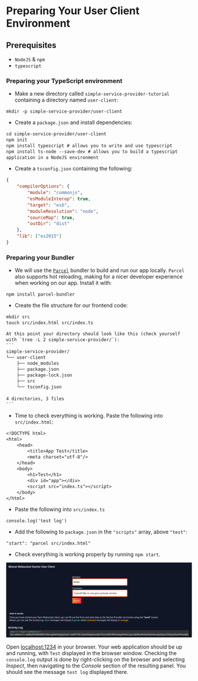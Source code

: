 # Preparing Your User Client Environment 

## Prerequisites
* `NodeJS` & `npm` 
* `typescript` 

### Preparing your TypeScript environment  

* Make a new directory called `simple-service-provider-tutorial` containing a directory named `user-client`:

```
mkdir -p simple-service-provider/user-client
```

* Create a `package.json` and install dependencies: 

```
cd simple-service-provider/user-client 
npm init  
npm install typescript # allows you to write and use typescript 
npm install ts-node --save-dev # allows you to build a typescript application in a NodeJS environment 
```

* Create a `tsconfig.json` containing the following:

```json
{
    "compilerOptions": {
        "module": "commonjs",
        "esModuleInterop": true,
        "target": "es6",
        "moduleResolution": "node",
        "sourceMap": true,
        "outDir": "dist"
    },
    "lib": ["es2015"]
}
```

### Preparing your Bundler 
* We will use the [`Parcel`](https://parceljs.org/getting-started/webapp/) bundler to build and run our app locally. `Parcel` also supports hot reloading, making for a nicer developer experience when working on our app. Install it with:

```
npm install parcel-bundler
```

* Create the file structure for our frontend code: 

```
mkdir src 
touch src/index.html src/index.ts
```

~~~admonish note title=""
At this point your directory should look like this (check yourself with `tree -L 2 simple-service-provider/`): 
```
simple-service-provider/
└── user-client
    ├── node_modules
    ├── package.json
    ├── package-lock.json
    ├── src
    └── tsconfig.json

4 directories, 3 files
```
~~~

* Time to check everything is working. Paste the following into `src/index.html`:
    
```
<!DOCTYPE html>
<html>
    <head>
        <title>App Test</title>
        <meta charset="utf-8"/>
    </head>
    <body>
        <h1>Test</h1>
        <div id="app"></div>
        <script src="index.ts"></script>
    </body>
</html>
```

* Paste the following into `src/index.ts`

```
console.log('test log')
```
    
* Add the following to `package.json` in the `"scripts"` array, above `"test"`:

```
"start": "parcel src/index.html"
```

* Check everything is working properly by running `npm start`.

<img src="../../images/tutorial_image_1.png"/>

Open [localhost:1234](http://localhost:1234/) in your browser. Your web application should be up and running, with `Test` displayed in the browser window. Checking the `console.log` output is done by right-clicking on the browser and selecting _Inspect_, then navigating to the _Console_ section of the resulting panel. You should see the message `test log` displayed there.
 
